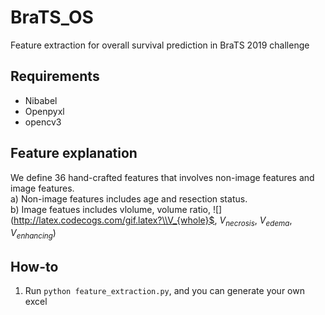 # BraTS_OS
Feature extraction for overall survival prediction in BraTS 2019 challenge
## Requirements
* Nibabel
* Openpyxl
* opencv3

## Feature explanation
We define 36 hand-crafted features that involves non-image features and image features.   
a) Non-image features includes age and resection status.  
b) Image featues includes vlolume, volume ratio, 
![](http://latex.codecogs.com/gif.latex?\\V_{whole}$, $V_{necrosis}$, $V_{edema}$, $V_{enhancing}$)

## How-to
1. Run ``` python feature_extraction.py ```, and you can generate your own excel

## 

